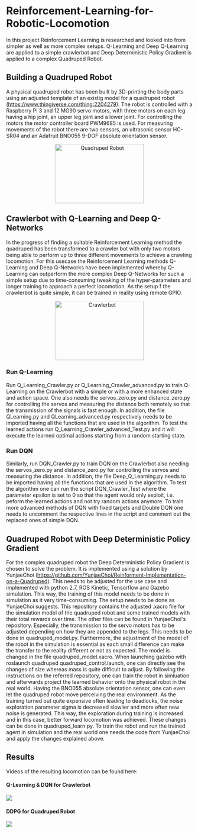 # Reinforcement-Learning-for-Robotic-Locomotion
In this project Reinforcement Learning is researched and looked into from simpler as well as more complex setups. Q-Learning and Deep Q-Learning are applied to a simple crawlerbot and Deep Deterministic Policy Gradient is applied to a complex Quadruped Robot.


## Building a Quadruped Robot
A physical quadruped robot has been built by 3D-printing the body parts using an adjusted template of an existig model for a quadruped robot (https://www.thingiverse.com/thing:2204279). The robot is controlled with a Raspberry Pi 3 and 12 MG90 servo motors, with three motors on each leg having a hip joint, an upper leg joint and a lower joint. For controlling the motors the motor controller board PWM9685 is used. For measuring movements of the robot there are two sensors, an ultrasonic sensor HC-SR04 and an Adafruit BNO055 9-DOF absolute orientation sensor.

<p align="center">
<img src="https://user-images.githubusercontent.com/33221803/76149961-81192300-60a5-11ea-8d30-744c681eea23.jpg" width="240"     height="160" title="Quadruped Robot">
</p>

## Crawlerbot with Q-Learning and Deep Q-Networks

In the progress of finding a suitable Reinforcement Learning method the quadruped has been transformed to a crawler bot with only two motors being able to perform up to three different movements to achieve a crawling locomotion. For this usecase the Reinforcement Learning methods Q-Learning and Deep Q-Networks have been implemented whereby Q-Learning can outperform the more complex Deep Q-Networks for such a simple setup due to time-consuming tweaking of the hyper-parameters and longer training to approach a perfect locomotion. As the setup f the crawlerbot is quite simple, it can be trained in reality using remote GPIO.

<p align="center">
<img src="https://github.com/hellocarolin/Reinforcement-Learning-for-Quadruped-Locomotion/blob/master/crawlerbot1.jpg" width="240"     height="160" title="Crawlerbot">
</p>

### Run Q-Learning
Run Q_Learning_Crawler.py or Q_Learning_Crawler_advanced.py to train Q-Learning on the Crawlerbot with a simple or with a more enhanced state and action space. One also needs the servos_zero.py and distance_zero.py for controlling the servos and measuring the distance both remotely so that the transmission of the signals is fast enough. In addition, the file QLearning.py and QLearning_advanced.py respectively needs to be imported having all the functions that are used in the algorithm. To test the learned actions run Q_Learning_Crawler_advanced_Test.py and it will execute the learned optimal actions starting from a random starting state.

### Run DQN
Similarly, run DQN_Crawler.py to train DQN on the Crawlerbot also needing the servos_zero.py and distance_zero.py for controlling the servos and measuring the distance. In addition, the file Deep_Q_Learning.py needs to be imported having all the functions that are used in the algorithm. To test the algorithm one can run the script DQN_Crawler_Test where the parameter epsilon is set to 0 so that the agent would only exploit, i.e. peform the learned actions and not try random actions anymore. To train more advanced methods of DQN with fixed targets and Double DQN one needs to uncomment the respective lines in the script and comment out the replaced ones of simple DQN.

## Quadruped Robot with Deep Deterministic Policy Gradient

For the complex quadruped robot the Deep Deterministic Policy Gradient is chosen to solve the problem. It is implemented using a solution by YunjaeChoi (https://github.com/YunjaeChoi/Reinforment-Implementation-on-a-Quadruped). This needs to be adjusted for the use case and implemented with python 2.7, ROS Kinetic, Tensorflow and Gazebo simulation. This way, the training of this model needs to be done in simulation as it very time-consuming. The setup needs to be done as YunjaeChoi suggests. This repository contains the adjusted .xacro file for the simulation model of the quadruped robot and some trained models with their total rewards over time. The other files can be found in YunjaeChoi's repository. Especially, the transmission to the servo motors has to be adjusted depending on how they are appended to the legs. This needs to be done in quadruped_model.py. Furthermore, the adjustment of the model of the robot in the simulation is essential as each small difference can make the transfer to the reality different or not as expected. The model is changed in the file quadruped_model.xacro. When launching gazebo with roslaunch quadruped quadruped_control.launch, one can directly see the changes of size whereas mass is quite difficult to adjust. By following the instructions on the referred repository, one can train the robot in simluation and afterwards project the learned behavior onto the physical robot in the real world. Having the BNO055 absolute orientation sensor, one can even let the quadruped robot move perceiving the real environment.
As the training turned out quite expensive often leading to deadlocks, the noise exploration parameter sigma is decreased slowlier and more often new noise is generated. This way, the exploration during training is increased and in this case, better forward locomotion was achieved. These changes can be done in quadruped_learn.py.
To train the robot and run the trained agent in simulation and the real world one needs the code from YunjaeChoi and apply the changes explained above.

## Results
Videos of the resulting locomotion can be found here:

#### Q-Learning & DQN for Crawlerbot

[![](http://img.youtube.com/vi/baxubxExp3U/0.jpg)](http://www.youtube.com/watch?v=baxubxExp3U "Q-Learning & DQN for Crawlerbot")

#### DDPG for Quadruped Robot

[![](http://img.youtube.com/vi/QC5oQOOmDcY/0.jpg)](http://www.youtube.com/watch?v=QC5oQOOmDcY "DDPG for Quadruped Robot")

